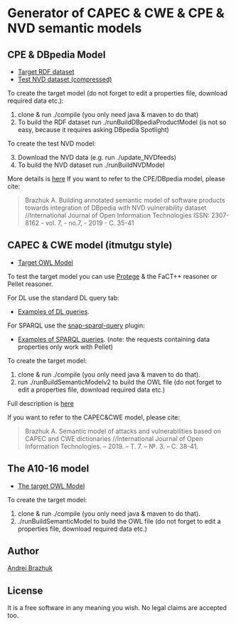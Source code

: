

# Generator of CAPEC & CWE & CPE & NVD semantic models


## CPE & DBpedia Model
* [Target RDF dataset](cpemodel/CPEDBpediaModel.ttl)
* [Test NVD dataset (compressed)](cpemodel/NVDSemanticModel.ttl.tar.gz)

To create the target model 
(do not forget to edit a properties file, download required data etc.): 

1. clone & run ./compile (you only need java & maven to do that)
2. To build the RDF dataset run  ./runBuildDBpediaProductModel (is not so easy, because it requires asking DBpedia Spotlight)

To create the test NVD model:

3. Download the NVD data (e.g. run ./update_NVDfeeds)
4. To build the NVD dataset run ./runBuildNVDModel

More details is [here](http://injoit.org/index.php/j1/article/download/743/736)
If you want to refer to the CPE/DBpedia model, please cite:
>Brazhuk A. Building annotated semantic model of software products towards integration of DBpedia with NVD vulnerability dataset //International Journal of Open Information Technologies ISSN: 2307-8162 - vol. 7, - no.7, - 2019 - C. 35-41


## CAPEC & CWE model (itmutgu style)
* [Target OWL Model](snapshots/20181222v2.owl)

To test the target model you can use [Protege](https://protege.stanford.edu/) & the FaCT++ reasoner or Pellet reasoner. 

For DL use the standard DL query tab:
* [Examples of DL queries](doc/examples_of_DL_queries.pdf).

For SPARQL use the [snap-sparql-query](https://github.com/protegeproject/snap-sparql-query) plugin:
* [Examples of SPARQL queries](doc/examples_of_SPARQL_queries.pdf). (note: the requests containing data properties only work with Pellet)

To create the target model: 
1. clone & run ./compile (you only need java & maven to do that).
2. run ./runBuildSemanticModelv2 to build the OWL file (do not forget to edit a properties file, download required data etc.)

Full description is [here](http://injoit.org/index.php/j1/article/download/686/675)

If you want to refer to the CAPEC&CWE model, please cite:
>Brazhuk A. Semantic model of attacks and vulnerabilities based on CAPEC and CWE dictionaries //International Journal of Open Information Technologies. – 2019. – Т. 7. – №. 3. – С. 38-41.


## The A10-16 model 

* [The target OWL Model](snapshots/20181129.owl)

To create the target model:
1. clone & run ./compile (you only need java & maven to do that).
2. ./runBuildSemanticModel to build the OWL file (do not forget to edit a properties file, download required data etc.)

## Author

[Andrei Brazhuk](https://scholar.google.com/citations?user=lxR8RLkAAAAJ&hl)

## License

It is a free software in any meaning you wish.
No legal claims are accepted too.